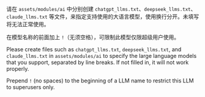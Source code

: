 请在 `assets/modules/ai` 中分别创建 `chatgpt_llms.txt`、`deepseek_llms.txt`、`claude_llms.txt` 等文件，来指定支持使用的大语言模型，使用换行分开。未填写将无法正常使用。

在模型名称的前面加上 `!`（无须空格），可限制此模型仅限超级用户使用。

Please create files such as `chatgpt_llms.txt`, `deepseek_llms.txt`, and `claude_llms.txt` in `assets/modules/ai` to specify the large language models that you support, separated by line breaks. If not filled in, it will not work properly.

Prepend `!` (no spaces) to the beginning of a LLM name to restrict this LLM to superusers only.
